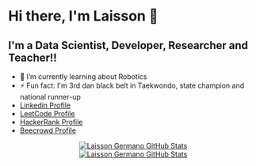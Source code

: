 # Hi there, I'm Laisson 👋 

## I'm a Data Scientist, Developer, Researcher and Teacher!!

- 🌱 I’m currently learning about Robotics
- ⚡ Fun fact: I'm 3rd dan black belt in Taekwondo, state champion and national runner-up
- [Linkedin Profile](https://www.linkedin.com/in/laissongermano/)
- [LeetCode Profile](https://leetcode.com/u/laissongermano/)
- [HackerRank Profile](https://www.hackerrank.com/profile/laissongermano)
- [Beecrowd Profile](https://judge.beecrowd.com/en/profile/1134003)

<div align="center"> <a href="https://github.com/laissongermano"> <img alt="Laisson Germano GitHub Stats" src="https://github-readme-stats-laissonbrunos-projects.vercel.app/api?username=laissongermano&theme=dark&show_icons=true&hide_border=false&title_color=ff652f&icon_color=FFE400&bg_color=09131B&text_color=ffffff&border_color=0c1a25" /> </a> </div>

<div align="center"> <a href="https://github.com/laissongermano"> <img alt="Laisson Germano GitHub Stats" src="https://github-readme-stats-laissonbrunos-projects.vercel.app/api/top-langs?username=laissongermano&theme=dark&langs_count=20&layout=compact&show_icons=true&hide_border=false&title_color=ff652f&icon_color=FFE400&bg_color=09131B&text_color=ffffff&border_color=0c1a25" /> </a> </div>
